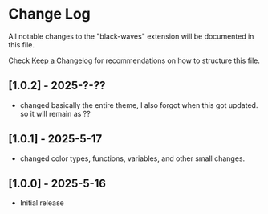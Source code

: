 # Change Log

All notable changes to the "black-waves" extension will be documented in this file.

Check [Keep a Changelog](http://keepachangelog.com/) for recommendations on how to structure this file.

## [1.0.2] - 2025-?-??

- changed basically the entire theme, I also forgot when this got updated. so it will remain as ??

## [1.0.1] - 2025-5-17

- changed color types, functions, variables, and other small changes.

## [1.0.0] - 2025-5-16

- Initial release
